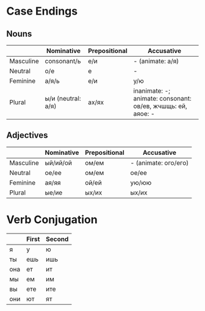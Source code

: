 # Case Endings


## Nouns

|  | Nominative | Prepositional | Accusative |
| --- | --- | --- | --- |
| Masculine | consonant/ь | е/и | - (animate: а/я) |
| Neutral    | о/е | е | - |
| Feminine  | а/я/ь | е/и | у/ю |
| Plural    | ы/и (neutral: а/я) | ах/ях | inanimate: -; animate: consonant: ов/ев, жчшщь: ей, аяое: - |


## Adjectives

|  | Nominative | Prepositional | Accusative |
| --- | --- | --- | --- |
| Masculine | ый/ий/ой | ом/ем | - (animate: ого/его) |
| Neutral    | ое/ее | ом/ем | ое/ее |
| Feminine  | ая/яя | ой/ей | ую/юю |
| Plural    | ые/ие | ых/их | ых/их |


# Verb Conjugation

|  | First | Second |
| --- | --- | --- |
| я   | у   | ю   |
| ты  | ешь | ишь |
| она | ет  | ит  |
| мы  | ем  | им  |
| вы  | ете | ите |
| они | ют  | ят  |
